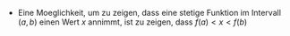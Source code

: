 - Eine Moeglichkeit, um zu zeigen, dass eine stetige Funktion im Intervall $(a, b)$ einen Wert $x$ annimmt, ist zu zeigen, dass $f(a)< x < f(b)$ 
